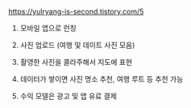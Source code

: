 https://yulryang-is-second.tistory.com/5

1. 모바일 앱으로 런칭

2. 사진 업로드 (여행 및 데이트 사진 모음)

3. 촬영한 사진을 콜라주해서 지도에 표현

4. 데이터가 쌓이면 사진 명소 추천, 여행 루트 등 추천 가능

5. 수익 모델은 광고 및 앱 유료 결제
